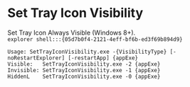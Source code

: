 # Set Tray Icon Visibility

Set Tray Icon Always Visible (Windows 8+).     
`explorer shell:::{05d7b0f4-2121-4eff-bf6b-ed3f69b894d9}`

```
Usage: SetTrayIconVisibility.exe -{VisibilityType} [-noRestartExplorer] [-restartApp] {appExe}
Visible:   SetTrayIconVisibility.exe -2 {appExe}
Invisible: SetTrayIconVisibility.exe -1 {appExe}
HiddenL    SetTrayIconVisibility.exe -0 {appExe}
```